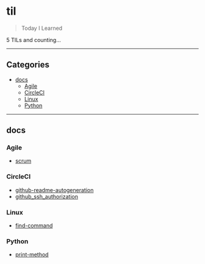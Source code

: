 # til

> Today I Learned

5 TILs and counting...

---

## Categories

- [docs](#docs)
  - [Agile](#Agile)
  - [CircleCI](#CircleCI)
  - [Linux](#Linux)
  - [Python](#Python)

---

## docs


### Agile

- [scrum](https://github.com/masuonline/til/blob/master/docs/Agile/scrum.md)

### CircleCI

- [github-readme-autogeneration](https://github.com/masuonline/til/blob/master/docs/CircleCI/github-readme-autogeneration.md)
- [github_ssh_authorization](https://github.com/masuonline/til/blob/master/docs/CircleCI/github_ssh_authorization.md)

### Linux

- [find-command](https://github.com/masuonline/til/blob/master/docs/Linux/find-command.md)

### Python

- [print-method](https://github.com/masuonline/til/blob/master/docs/Python/print-method.md)
